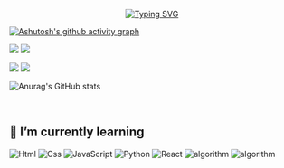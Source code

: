 <div align="center">

[![Typing SVG](https://readme-typing-svg.demolab.com?font=Fira+Code&size=25&duration=3000&pause=1000&color=17A955&width=435&lines=Welcome+to+Froggy's+Github+%F0%9F%90%B8)](https://git.io/typing-svg)

</div>




[![Ashutosh's github activity graph](https://activity-graph.herokuapp.com/graph?username=froggy1014&theme=react)](https://github.com/ashutosh00710/github-readme-activity-graph)

![](https://raw.githubusercontent.com/froggy1014/github-stats/master/generated/overview.svg#gh-dark-mode-only)
![](https://raw.githubusercontent.com/froggy1014/github-stats/master/generated/overview.svg#gh-light-mode-only)

![](https://raw.githubusercontent.com/froggy1014/github-stats/master/generated/languages.svg#gh-dark-mode-only)
![](https://raw.githubusercontent.com/froggy1014/github-stats/master/generated/languages.svg#gh-light-mode-only)

![Anurag's GitHub stats](https://github-readme-stats.vercel.app/api?username=froggy1014&show_icons=true&theme=tokyonight)






<br>

## 📖 I’m currently learning 


<img alt="Html" src ="https://img.shields.io/badge/HTML5-E34F26.svg?&style=for-the-badge&logo=HTML5&logoColor=white"/> <img alt="Css" src ="https://img.shields.io/badge/CSS3-1572B6.svg?&style=for-the-badge&logo=CSS3&logoColor=white"/> <img alt="JavaScript" src ="https://img.shields.io/badge/JavaScriipt-F7DF1E.svg?&style=for-the-badge&logo=JavaScript&logoColor=black"/> <img alt="Python" src ="https://img.shields.io/badge/Python-f1c23e.svg?&style=for-the-badge&logo=Python&logoColor=#396ca9&"/> <img alt="React" src ="https://img.shields.io/badge/React-white.svg?&style=for-the-badge&logo=React&logoColor=#61DAFB"/> <img alt="algorithm" src ="https://img.shields.io/badge/algorithm-006600.svg?&style=for-the-badge&logo=GNOME Terminal&logoColor=white"/> 
<img alt="algorithm" src ="https://img.shields.io/badge/Computer SCience-556DB3.svg?&style=for-the-badge&logo=PCGamingWiki&logoColor=white"/> 


<br>


  <!--Waka:waka-->
  
  <!--Waka:waka-->
